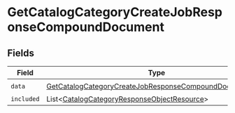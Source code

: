 # GetCatalogCategoryCreateJobResponseCompoundDocument


## Fields

| Field                                                                                                                                         | Type                                                                                                                                          | Required                                                                                                                                      | Description                                                                                                                                   |
| --------------------------------------------------------------------------------------------------------------------------------------------- | --------------------------------------------------------------------------------------------------------------------------------------------- | --------------------------------------------------------------------------------------------------------------------------------------------- | --------------------------------------------------------------------------------------------------------------------------------------------- |
| `data`                                                                                                                                        | [GetCatalogCategoryCreateJobResponseCompoundDocumentData](../../models/components/GetCatalogCategoryCreateJobResponseCompoundDocumentData.md) | :heavy_check_mark:                                                                                                                            | N/A                                                                                                                                           |
| `included`                                                                                                                                    | List\<[CatalogCategoryResponseObjectResource](../../models/components/CatalogCategoryResponseObjectResource.md)>                              | :heavy_minus_sign:                                                                                                                            | N/A                                                                                                                                           |